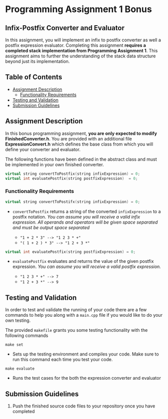 # Programming Assignment 1 Bonus
## Infix-Postfix Converter and Evaluator

In this assignment, you will implement an infix to postfix converter as well a postfix expression evaluator. Completing this assignment **requires a completed stack implementation from Programming Assignment 1**. This assignment aims to further the understanding of the stack data structure beyond just its implementation.

## Table of Contents

- [Assignment Description](#assignment-description)
  - [Functionality Requirements](#functionality-requirements)
- [Testing and Validation](#testing-and-validation)
- [Submission Guidelines](#submission-guidelines)

## Assignment Description

In this bonus programming assignment, **you are only expected to modify FinishedConverter.h**. You are provided with an additional file **ExpressionConvert.h** which defines the base class from which you will define your converter and evaluator.

The following functions have been defined in the abstract class and must be implemented in your own finished converter.

```cpp
virtual string convertToPostfix(string infixExpression) = 0;
virtual int evaluatePostfix(string postfixExpression)  = 0;
```

### Functionality Requirements 

```cpp
virtual string convertToPostifx(string infixExpression) = 0;
```
* `convertToPostfix` returns a string of the converted `infixExpression` to a postfix notation. *You can assume you will receive a valid infix expression. All operands and operators will be given space separated and must be output space separated*

  * `"1 + 2 * 3" --> "1 2 3 * +"`
  * `"( 1 + 2 ) * 3" --> "1 2 + 3 *"`


```cpp
virtual int evaluatePostfix(string postfixExpression) = 0;
```
* `evaluatePostfix` evaluates and returns the value of the given postfix expression. *You can assume you will receive a valid postfix expression.*

  * `"1 2 3 * +" --> 7`
  * `"1 2 + 3 *" --> 9`

## Testing and Validation

In order to test and validate the running of your code there are a few commands to help you along with a `main.cpp` file if you would like to do your own testing. 

The provided `makefile` grants you some testing functionality with the following commands

`make set` 
* Sets up the testing environment and compiles your code. Make sure to run this command each time you test your code.

`make evaluate`
* Runs the test cases for the both the expression converter and evaluator

## Submission Guidelines

1. Push the finished source code files to your repository once you have completed